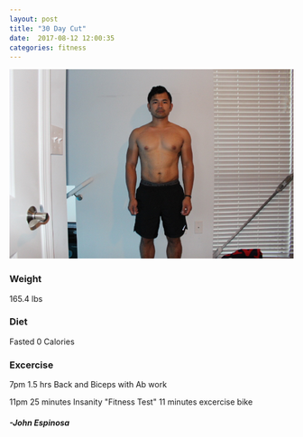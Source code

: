 ```yaml
---
layout: post
title: "30 Day Cut"
date:  2017-08-12 12:00:35
categories: fitness
---
```


![Day 1](/img/Day1.JPG)

### Weight
165.4 lbs

### Diet
Fasted 0 Calories

### Excercise

7pm
1.5 hrs Back and Biceps with Ab work

11pm
25 minutes Insanity "Fitness Test"
11 minutes excercise bike


#### _-John Espinosa_  